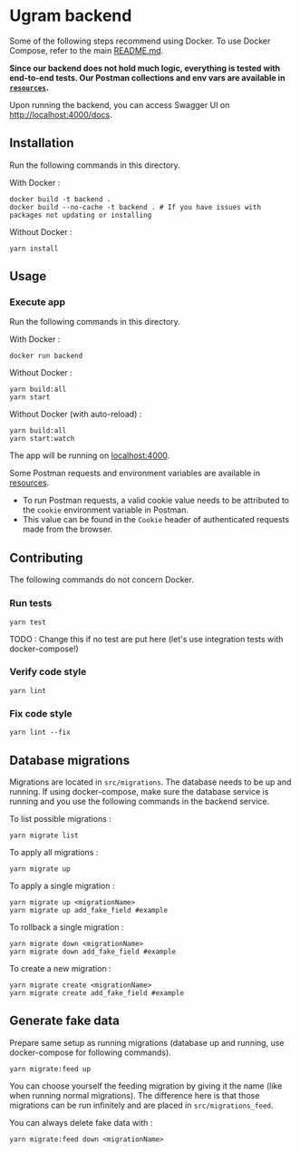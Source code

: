 # Ugram backend

Some of the following steps recommend using Docker. To use Docker Compose, refer to the main [README.md](../README.md).

**Since our backend does not hold much logic, everything is tested with end-to-end tests. Our Postman collections and env vars are available in [`resources`](resources).**

Upon running the backend, you can access Swagger UI on [http://localhost:4000/docs](http://localhost:4000/docs).

## Installation

Run the following commands in this directory.

With Docker : 
```shell
docker build -t backend .
docker build --no-cache -t backend . # If you have issues with packages not updating or installing
```

Without Docker : 
```
yarn install
```

## Usage

### Execute app

Run the following commands in this directory.

With Docker :
```shell
docker run backend
```

Without Docker :
```
yarn build:all
yarn start
```

Without Docker (with auto-reload) :
```
yarn build:all
yarn start:watch
```

The app will be running on [localhost:4000](http://localhost:4000).

Some Postman requests and environment variables are available in [resources](resources).
- To run Postman requests, a valid cookie value needs to be attributed to the `cookie` environment variable in Postman.
- This value can be found in the `Cookie` header of authenticated requests made from the browser.

## Contributing

The following commands do not concern Docker.

### Run tests

```
yarn test
```

TODO : Change this if no test are put here (let's use integration tests with docker-compose!)

### Verify code style

```
yarn lint
```

### Fix code style

```
yarn lint --fix
```

## Database migrations

Migrations are located in `src/migrations`. The database needs to be up and running. If using docker-compose, make sure the database service is running and you use the following commands in the backend service.

To list possible migrations : 
```
yarn migrate list
```

To apply all migrations : 
```
yarn migrate up
```

To apply a single migration :
```
yarn migrate up <migrationName>
yarn migrate up add_fake_field #example
```

To rollback a single migration :
```
yarn migrate down <migrationName>
yarn migrate down add_fake_field #example
```

To create a new migration :
```
yarn migrate create <migrationName>
yarn migrate create add_fake_field #example
```

## Generate fake data

Prepare same setup as running migrations (database up and running, use docker-compose for following commands).

```
yarn migrate:feed up
```

You can choose yourself the feeding migration by giving it the name (like when running normal migrations). The difference here is that those migrations can be run infinitely and are placed in `src/migrations_feed`.

You can always delete fake data with :

```
yarn migrate:feed down <migrationName>
```
